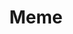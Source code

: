 ---
layout: tag-list
title: Meme 
slug: meme
category: etc
menu: false
submenu: true
order: 3
description: >
    Memes "sometimes" makes our day!
---